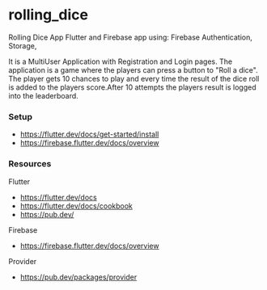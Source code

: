 # rolling_dice

Rolling Dice App
Flutter and Firebase app using: Firebase Authentication, Storage,


It is a MultiUser Application with Registration and Login pages.  The application is a game where the players can press a button to "Roll a dice".   The player gets 10 chances to play and every time the result of the dice roll is added to the players score.After 10 attempts the players result is logged into the leaderboard.

### Setup

- https://flutter.dev/docs/get-started/install
- https://firebase.flutter.dev/docs/overview

### Resources

Flutter

- https://flutter.dev/docs
- https://flutter.dev/docs/cookbook
- https://pub.dev/

Firebase

- https://firebase.flutter.dev/docs/overview

Provider

- https://pub.dev/packages/provider


